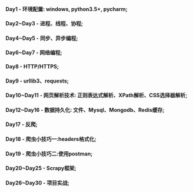 #### Day1 - 环境配置: windows, python3.5+, pycharm;  
#### Day2~Day3 - 进程、线程、协程;  
#### Day4~Day5 - 同步、异步编程;  
#### Day6~Day7 - 网络编程;  
#### Day8 - HTTP/HTTPS;  
#### Day9 - urllib3、requests;  
#### Day10~Day11 - 网页解析技术: 正则表达式解析、XPath解析、CSS选择器解析;  
#### Day12~Day16 - 数据持久化: 文件、Mysql、Mongodb、Redis缓存;  
#### Day17 - 反爬;  
#### Day18 - 爬虫小技巧一:headers格式化;
#### Day19 - 爬虫小技巧二:使用postman;
#### Day20~Day25 - Scrapy框架;
#### Day26~Day30 - 项目实战;   
